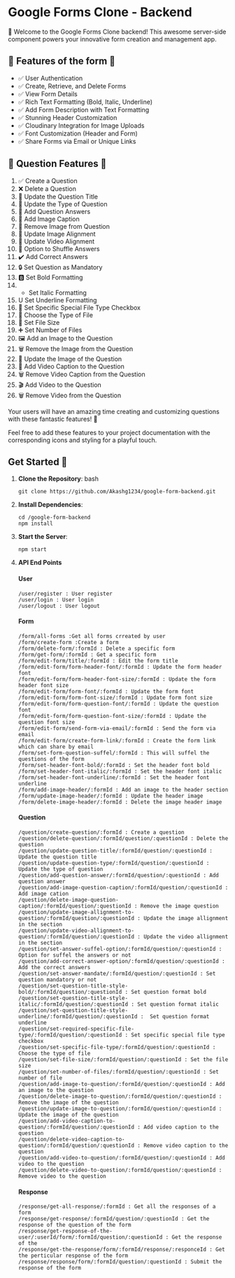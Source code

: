 
# Google Forms Clone - Backend

🚀 Welcome to the Google Forms Clone backend! This awesome server-side component powers your innovative form creation and management app.

## 🌟 **Features of the form** 🌟

- ✅ User Authentication
- ✅ Create, Retrieve, and Delete Forms
- ✅ View Form Details
- ✅ Rich Text Formatting (Bold, Italic, Underline)
- ✅ Add Form Description with Text Formatting
- ✅ Stunning Header Customization
- ✅ Cloudinary Integration for Image Uploads
- ✅ Font Customization (Header and Form)
- ✅ Share Forms via Email or Unique Links

## 🌟 **Question Features** 🌟

1. ✅ Create a Question
2. ❌ Delete a Question
3. 📝 Update the Question Title
4. 🔄 Update the Type of Question
5. 📢 Add Question Answers
6. 🌄 Add Image Caption
7. 🚫 Remove Image from Question
8. 🔄 Update Image Alignment
9. 🔄 Update Video Alignment
10. 🎲 Option to Shuffle Answers
11. ✔️ Add Correct Answers
12. 🔒 Set Question as Mandatory
13. 🅱️ Set Bold Formatting
14. * Set Italic Formatting
15. U Set Underline Formatting
16. 📎 Set Specific Special File Type Checkbox
17. 💼 Choose the Type of File
18. 📏 Set File Size
19. ➕ Set Number of Files
20. 🖼️ Add an Image to the Question
21. 🗑️ Remove the Image from the Question
22. 🔄 Update the Image of the Question
23. 📄 Add Video Caption to the Question
24. 🗑️ Remove Video Caption from the Question
25. 🎬 Add Video to the Question
26. 🗑️ Remove Video from the Question

Your users will have an amazing time creating and customizing questions with these fantastic features! 🚀

Feel free to add these features to your project documentation with the corresponding icons and styling for a playful touch.


## Get Started 🚀

1. **Clone the Repository**:
   bash
   ```
   git clone https://github.com/Akashg1234/google-form-backend.git
   ```
2. **Install Dependencies**:
   ```
   cd /google-form-backend
   npm install
    ```
3. **Start the Server**:
   ```
   npm start
   ```
   
4. **API End Points**
   #### User

   ```
   /user/register : User register
   /user/login : User login
   /user/logout : User logout
   ```
   #### Form

   ```
   /form/all-forms :Get all forms crreated by user
   /form/create-form :Create a form
   /form/delete-form/:formId : Delete a specific form
   /form/get-form/:formId : Get a specific form
   /form/edit-form/title/:formId : Edit the form title
   /form/edit-form/form-header-font/:formId : Update the form header font
   /form/edit-form/form-header-font-size/:formId : Update the form header font size
   /form/edit-form/form-font/:formId : Update the form font
   /form/edit-form/form-font-size/:formId : Update form font size
   /form/edit-form/form-question-font/:formId : Update the question font
   /form/edit-form/form-question-font-size/:formId : Update the question font size
   /form/edit-form/send-form-via-email/:formId : Send the form via email
   /form/edit-form/create-form-link/:formId : Create the form link which can share by email
   /form/set-form-question-suffel/:formId : This will suffel the questions of the form
   /form/set-header-font-bold/:formId : Set the header font bold
   /form/set-header-font-italic/:formId : Set the header font italic
   /form/set-header-font-underline/:formId : Set the header font underline
   /form/add-image-header/:formId : Add an image to the header section
   /form/update-image-header/:formId : Update the header image
   /form/delete-image-header/:formId : Delete the image header image
   ```

   #### Question

   ```
   /question/create-question/:formId : Create a question
   /question/delete-question/:formId/question/:questionId : Delete the question
   /question/update-question-title/:formId/question/:questionId : Update the question title
   /question/update-question-type/:formId/question/:questionId : Update the type of question
   /question/add-question-answer/:formId/question/:questionId : Add question answer
   /question/add-image-question-caption/:formId/question/:questionId : Add image cation
   /question/delete-image-question-caption/:formId/question/:questionId : Remove the image question
   /question/update-image-allignment-to-question/:formId/question/:questionId : Update the image allignment in the section
   /question/update-video-allignment-to-question/:formId/question/:questionId : Update the video allignment in the section
   /question/set-answer-suffel-option/:formId/question/:questionId : Option for suffel the answers or not
   /question/add-correct-answer-option/:formId/question/:questionId : Add the correct answers
   /question/set-answer-mandate/:formId/question/:questionId : Set question mandatory or not
   /question/set-question-title-style-bold/:formId/question/:questionId : Set question format bold
   /question/set-question-title-style-italic/:formId/question/:questionId : Set question format italic
   /question/set-question-title-style-underline/:formId/question/:questionId :  Set question format underline
   /question/set-required-specific-file-type/:formId/question/:questionId : Set specific special file type checkbox
   /question/set-specific-file-type/:formId/question/:questionId : Choose the type of file
   /question/set-file-size/:formId/question/:questionId : Set the file size
   /question/set-number-of-files/:formId/question/:questionId : Set number of file
   /question/add-image-to-question/:formId/question/:questionId : Add an image to the question
   /question/delete-image-to-question/:formId/question/:questionId : Remove the image of the question
   /question/update-image-to-question/:formId/question/:questionId : Update the image of the question
   /question/add-video-caption-to-question/:formId/question/:questionId : Add video caption to the question
   /question/delete-video-caption-to-question/:formId/question/:questionId : Remove video caption to the question
   /question/add-video-to-question/:formId/question/:questionId : Add video to the question
   /question/delete-video-to-question/:formId/question/:questionId : Remove video to the question
   ```

   #### Response

   ```
   /response/get-all-response/:formId : Get all the responses of a form
   /response/get-response/:formId/question/:questionId : Get the response of the question of the form
   /response/get-response-of-the-user/:userId/form/:formId/question/:questionId : Get the response of the
   /response/get-the-response/form/:formId/response/:responceId : Get the perticular response of the form
   /response/response/form/:formId/question/:questionId : Submit the response of the form

